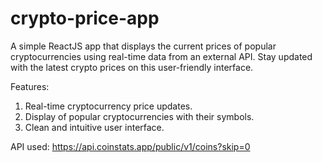 # crypto-price-app

A simple ReactJS app that displays the current prices of popular cryptocurrencies using real-time data from an external API. Stay updated with the latest crypto prices on this user-friendly interface.

Features:
1. Real-time cryptocurrency price updates.
2. Display of popular cryptocurrencies with their symbols.
3. Clean and intuitive user interface.

API used: https://api.coinstats.app/public/v1/coins?skip=0

